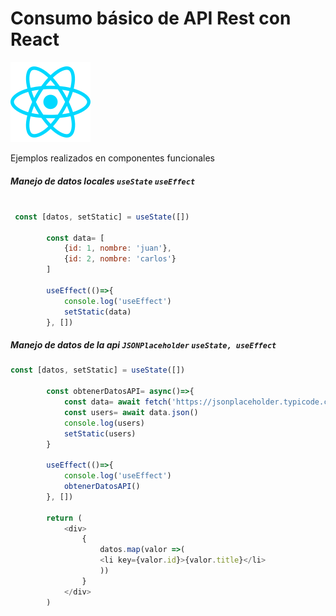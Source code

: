 # Consumo básico de API Rest con React


![](https://raw.githubusercontent.com/CarlosJCdev/Login-React-Firebase/master/src/icons/react1.png)

Ejemplos realizados en componentes funcionales

##### Manejo de datos locales `useState`  `useEffect`

```javascript

 const [datos, setStatic] = useState([])

        const data= [
            {id: 1, nombre: 'juan'},
            {id: 2, nombre: 'carlos'}
        ]

        useEffect(()=>{
            console.log('useEffect')
            setStatic(data)
        }, [])
```
##### Manejo de datos de la api `JSONPlaceholder`  `useState, useEffect`

```javascript
const [datos, setStatic] = useState([])

        const obtenerDatosAPI= async()=>{
            const data= await fetch('https://jsonplaceholder.typicode.com/photos')
            const users= await data.json()
            console.log(users)
            setStatic(users)
        }

        useEffect(()=>{
            console.log('useEffect')
            obtenerDatosAPI()
        }, [])

        return (
            <div>
                {
                    datos.map(valor =>(
                    <li key={valor.id}>{valor.title}</li>
                    ))
                }
            </div>
        )
```
